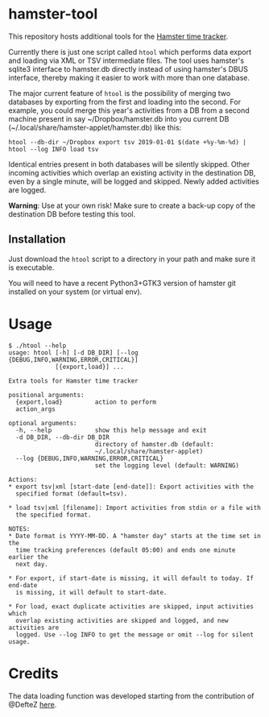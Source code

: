 # hamster-tool

This repository hosts additional tools for the [Hamster time tracker](https://github.com/projecthamster/hamster). 

Currently there is just one script called `htool` which performs data export and loading via XML or TSV intermediate files. The tool uses hamster's sqlite3 interface to hamster.db directly instead of using hamster's DBUS interface, thereby making it easier to work with more than one database.

The major current feature of `htool` is the possibility of merging two databases by exporting from the first and loading into the second. For example, you could merge this year's activities from a DB from a second machine present in say \~/Dropbox/hamster.db into you current DB (\~/.local/share/hamster-applet/hamster.db) like this:

`htool --db-dir ~/Dropbox export tsv 2019-01-01 $(date +%y-%m-%d) | htool --log INFO load tsv`

Identical entries present in both databases will be silently skipped. Other incoming activities which overlap an existing activity in the destination DB, even by a single minute, will be logged and skipped. Newly added activities are logged.

**Warning**: Use at your own risk! Make sure to create a back-up copy of the destination DB before testing this tool.


## Installation

Just download the `htool` script to a directory in your path and make sure it is executable. 

You will need to have a recent Python3+GTK3 version of hamster git installed on your system (or virtual env).

# Usage
```
$ ./htool --help
usage: htool [-h] [-d DB_DIR] [--log {DEBUG,INFO,WARNING,ERROR,CRITICAL}]
             [{export,load}] ...

Extra tools for Hamster time tracker

positional arguments:
  {export,load}         action to perform
  action_args

optional arguments:
  -h, --help            show this help message and exit
  -d DB_DIR, --db-dir DB_DIR
                        directory of hamster.db (default:
                        ~/.local/share/hamster-applet)
  --log {DEBUG,INFO,WARNING,ERROR,CRITICAL}
                        set the logging level (default: WARNING)

Actions:
* export tsv|xml [start-date [end-date]]: Export activities with the
  specified format (default=tsv).

* load tsv|xml [filename]: Import activities from stdin or a file with
  the specified format.

NOTES:
* Date format is YYYY-MM-DD. A "hamster day" starts at the time set in the
  time tracking preferences (default 05:00) and ends one minute earlier the
  next day.

* For export, if start-date is missing, it will default to today. If end-date
  is missing, it will default to start-date.

* For load, exact duplicate activities are skipped, input activities which 
  overlap existing activities are skipped and logged, and new activities are 
  logged. Use --log INFO to get the message or omit --log for silent usage.
```

# Credits

The data loading function was developed starting from the contribution of @DefteZ
[here](https://github.com/projecthamster/hamster/pull/275).
